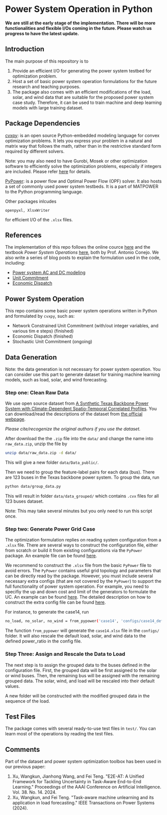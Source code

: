 # Power System Operation in Python

**We are still at the early stage of the implementation. There will be more functionalities and flexible I/Os coming in the future. Please watch us progress to have the latest update.**

## Introduction

The main purpose of this repository is to 
1. Provide an efficient I/O for generating the power system testbed for optimization problem.
2. Host a set of basic power system operation formulations for the future research and teaching purposes. 
3. The package also comes with an efficient modifications of the load, solar, and wind data that are suitable for the proposed power system case study. Therefore, it can be used to train machine and deep learning models with large training dataset.

## Package Dependencies

[cvxpy](https://www.cvxpy.org/): is an open source Python-embedded modeling language for convex optimization problems. It lets you express your problem in a natural and matrix way that follows the math, rather than in the restrictive standard form required by different solvers. 

Note: you may also need to have Gurobi, Mosek or other optimization software to efficiently solve the optimization problems, especially if integers are included. Please refer [here](https://www.cvxpy.org/tutorial/advanced/index.html) for details.

[PyPower](https://github.com/rwl/PYPOWER): is a power flow and Optimal Power Flow (OPF) solver. It also hosts a set of commonly used power system testbeds. It is a part of MATPOWER to the Python programming language.

Other packages inlcudes 
```
openpyxl, XlsxWriter
```
for efficient I/O of the `.xlsx` files.

## References

The implementation of this repo follows the online cource [here](https://u.osu.edu/conejo.1/courses/power-system-operations/) and the textbook *Power System Operations* [here](https://link.springer.com/book/10.1007/978-3-319-69407-8), both by Prof. Antonio Conejo. We also write a series of blog posts to explain the formulation used in the code, including:
- [Power system AC and DC modeling](https://xuwkk.github.io/blog/posts/learning/power_system/power_system_operation.html)
- [Unit Commitment](https://xuwkk.github.io/blog/posts/learning/power_system/ncuc.html)
- [Economic Dispatch](https://xuwkk.github.io/blog/posts/learning/power_system/ed.html)

## Power System Operation

This repo contains some basic power system operations written in Python and formulated by `cvxpy`, such as:
- Network Constrained Unit Commitment (with/out integer variables, and various tim e steps) (finished) 
- Economic Dispatch (finished)
- Stochastic Unit Commitment (ongoing)


## Data Generation

Note: the data generation is not necessary for power system operation. You can consider use this part to generate dataset for training machine learning models, such as load, solar, and wind forecasting.

### Step one: Clean Raw Data

We use open source dataset from [A Synthetic Texas Backbone Power System with Climate-Dependent Spatio-Temporal Correlated Profiles](https://arxiv.org/abs/2302.13231). You can download/read the descriptions of the dataset from [the official webpage](https://rpglab.github.io/resources/TX-123BT/). 

*Please cite/recogenize the original authors if you use the dataset.*

After download the the `.zip` file into the `data/` and change the name into `raw_data.zip`, unzip the file by 
```bash
unzip data/raw_data.zip -d data/
```

This will give a new folder `data/Data_public/`. 

Then we need to group the feature-label pairs for each data (bus). There are 123 buses in the Texas backbone power system. To group the data, run
```bash
python data/group_data.py
```

This will result in folder `data/data_grouped/` which contains `.cvx` files for all 123 buses dataset.

Note: This may take several minutes but you only need to run this script once. 

### Step two: Generate Power Grid Case

The optimization formulation replies on reading system configuration from a `.xlsx` file. There are several ways to construct the configuration file, either from scratch or build it from existing configurations via the `PyPower` package. An example file can be found [here](configs/case14.xlsx).

We recommend to construct the `.xlsx` file from the basic `PyPower` file to avoid errors. The `PyPower` contains useful grid topology and parameters that can be directly read by the package. However, you must include several necessary extra configs (that are not covered by the `PyPower`) to support the full functionality of power system operation. For example, you need to specifiy the up and down cost and limit of the generators to formulate the UC. An example can be found [here](configs/case14_default.json). The detailed description on how to construct the extra config file can be found [here](readme_configs.md).

For instance, to generate the case14, run
```bash
no_load, no_solar, no_wind = from_pypower('case14', 'configs/case14_default.json')
```

The function `from_pypower` will generate the `case14.xlsx` file in the `configs/` folder. It will also rescale the default load, solar, and wind data to the defined power_ratio in the config file.


### Step Three: Assign and Rescale the Data to Load

The next step is to assign the grouped data to the buses defined in the configuration file. First, the grouped data will be first assigned to the solar or wind buses. Then, the remaining bus will be assigned with the remaining grouped data. The solar, wind, and load will be rescaled into their default values.

A new folder will be constructed with the modified grouped data in the sequence of the load.

## Test Files

The package comes with several ready-to-use test files in `test/`. You can learn most of the operations by reading the test files.

## Comments

Part of the dataset and power system optimization toolbox has been used in our previous paper:
1. Xu, Wangkun, Jianhong Wang, and Fei Teng. "E2E-AT: A Unified Framework for Tackling Uncertainty in Task-Aware End-to-End Learning." Proceedings of the AAAI Conference on Artificial Intelligence. Vol. 38. No. 14. 2024.
2. Xu, Wangkun, and Fei Teng. "Task-aware machine unlearning and its application in load forecasting." IEEE Transactions on Power Systems (2024).

<!-- ### Reformulate the problem as standardard form QP/MIQP

The functions in `test/standard_form.py` are developed to reformulate the UC/ED in `cvxpy` form into the correspinding standard form. This conversion is general in addition to the UC/ED. Therefore it can be used outside power system operation. In this sense, you can "standardize" your problem by leveraging the descriptive power of `cvxpy`.

For a genenal QP without integer variable, it transforms into:
$$
\begin{array}{rl}
\min & (1/2) x^TPx + q^Tx \\
\text{s.t.} & Ax = b \\
& Gx \leq d
\end{array}
$$

For a general MIQP, it transforms into:


### Utility Test

In the `test/` folder, there are several utility test to verify the performance of the functions, including:
`test/grid_formilation.py`: to test the DC power flow matrices. -->
